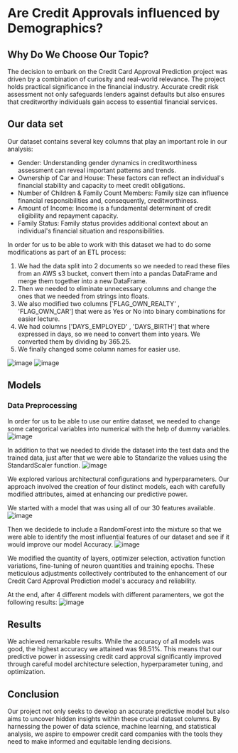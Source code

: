 # Are Credit Approvals influenced by Demographics?

## Why Do We Choose Our Topic?
The decision to embark on the Credit Card Approval Prediction project was driven by a combination of curiosity and real-world relevance. The project holds practical significance in the financial industry. Accurate credit risk assessment not only safeguards lenders against defaults but also ensures that creditworthy individuals gain access to essential financial services.
## Our data set
Our dataset contains several key columns that play an important role in our analysis:
- Gender: Understanding gender dynamics in creditworthiness assessment can reveal important patterns and trends.
- Ownership of Car and House: These factors can reflect an individual's financial stability and capacity to meet credit obligations.
- Number of Children & Family Count Members: Family size can influence financial responsibilities and, consequently, creditworthiness.
- Amount of Income: Income is a fundamental determinant of credit eligibility and repayment capacity.
- Family Status: Family status provides additional context about an individual's financial situation and responsibilities.

In order for us to be able to work with this dataset we had to do some modifications as part of an ETL process:

1. We had the data split into 2 documents so we needed to read these files from an AWS s3 bucket, convert them into a pandas DataFrame and merge them together into a new DataFrame.
2. Then we needed to eliminate unnecessary columns and change the ones that we needed from strings into floats.
3. We also modified two columns ['FLAG_OWN_REALTY' , 'FLAG_OWN_CAR'] that were as Yes or No into binary combinations for easier lecture.
4. We had columns ['DAYS_EMPLOYED' , 'DAYS_BIRTH'] that where expressed in days, so we need to convert them into years. We converted them by dividing by 365.25.
5. We finally changed some column names for easier use.

![image](https://github.com/OlivaVe/project4_team7/assets/127780305/6228ed22-a83a-4d00-9acc-0f57a147b25a)
![image](https://github.com/OlivaVe/project4_team7/assets/127780305/0d6785a3-9011-4300-8f02-e6bff40320ad)


## Models
### Data Preprocessing
In order for us to be able to use our entire dataset, we needed to change some categorical variables into numerical with the help of dummy variables. 
![image](https://github.com/OlivaVe/project4_team7/assets/127780305/6d1d15d2-b250-41c6-a589-176afdb5479a)

In addition to that we needed to divide the dataset into the test data and the trained data, just after that we were able to Standarize the values using the StandardScaler function.
![image](https://github.com/OlivaVe/project4_team7/assets/127780305/319fb603-20e1-4694-ae8d-ee222a0880bd)

We explored various architectural configurations and hyperparameters. Our approach involved the creation of four distinct models, each with carefully modified attributes, aimed at enhancing our predictive power. 

We started with a model that was using all of our 30 features available.
![image](https://github.com/OlivaVe/project4_team7/assets/127780305/5049228d-6f0c-4d82-8b5a-5516d3d5e578)

Then we decidede to include a RandomForest into the mixture so that we were able to identify the most influential features of our dataset and see if it would improve our model Accuracy.
![image](https://github.com/OlivaVe/project4_team7/assets/127780305/1a38fbd5-538a-4d18-b6ac-bb7ccfd3740a)

We modified the quantity of layers, optimizer selection, activation function variations, fine-tuning of neuron quantities and training epochs. These meticulous adjustments collectively contributed to the enhancement of our Credit Card Approval Prediction model's accuracy and reliability.

At the end, after 4 different models with different paramenters, we got the following results:
![image](https://github.com/OlivaVe/project4_team7/assets/127780305/13480a62-0fca-47f1-a1b3-bdaee0a41fe4)

## Results
We achieved remarkable results. While the accuracy of all models was good, the highest accuracy we attained was 98.51%. This means that our predictive power in assessing credit card approval significantly improved through careful model architecture selection, hyperparameter tuning, and optimization.
## Conclusion
Our project not only seeks to develop an accurate predictive model but also aims to uncover hidden insights within these crucial dataset columns. By harnessing the power of data science, machine learning, and statistical analysis, we aspire to empower credit card companies with the tools they need to make informed and equitable lending decisions. 
